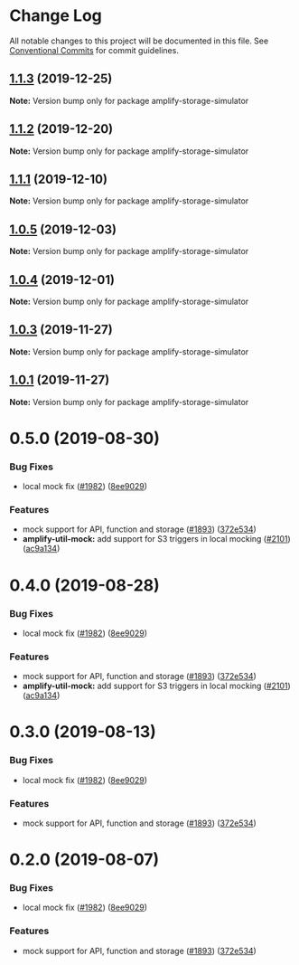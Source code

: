 # Change Log

All notable changes to this project will be documented in this file.
See [Conventional Commits](https://conventionalcommits.org) for commit guidelines.

## [1.1.3](https://github.com/aws-amplify/amplify-cli/compare/amplify-storage-simulator@0.23.0...amplify-storage-simulator@1.1.3) (2019-12-25)

**Note:** Version bump only for package amplify-storage-simulator





## [1.1.2](https://github.com/aws-amplify/amplify-cli/compare/amplify-storage-simulator@0.23.0...amplify-storage-simulator@1.1.2) (2019-12-20)

**Note:** Version bump only for package amplify-storage-simulator





## [1.1.1](https://github.com/aws-amplify/amplify-cli/compare/amplify-storage-simulator@0.23.0...amplify-storage-simulator@1.1.1) (2019-12-10)

**Note:** Version bump only for package amplify-storage-simulator





## [1.0.5](https://github.com/aws-amplify/amplify-cli/compare/amplify-storage-simulator@0.23.0...amplify-storage-simulator@1.0.5) (2019-12-03)

**Note:** Version bump only for package amplify-storage-simulator





## [1.0.4](https://github.com/aws-amplify/amplify-cli/compare/amplify-storage-simulator@0.23.0...amplify-storage-simulator@1.0.4) (2019-12-01)

**Note:** Version bump only for package amplify-storage-simulator





## [1.0.3](https://github.com/aws-amplify/amplify-cli/compare/amplify-storage-simulator@0.23.0...amplify-storage-simulator@1.0.3) (2019-11-27)

**Note:** Version bump only for package amplify-storage-simulator





## [1.0.1](https://github.com/aws-amplify/amplify-cli/compare/amplify-storage-simulator@0.23.0...amplify-storage-simulator@1.0.1) (2019-11-27)

**Note:** Version bump only for package amplify-storage-simulator





# 0.5.0 (2019-08-30)


### Bug Fixes

* local mock fix ([#1982](https://github.com/aws-amplify/amplify-cli/issues/1982)) ([8ee9029](https://github.com/aws-amplify/amplify-cli/commit/8ee9029))


### Features

* mock support for API, function and storage ([#1893](https://github.com/aws-amplify/amplify-cli/issues/1893)) ([372e534](https://github.com/aws-amplify/amplify-cli/commit/372e534))
* **amplify-util-mock:** add support for S3 triggers in local mocking ([#2101](https://github.com/aws-amplify/amplify-cli/issues/2101)) ([ac9a134](https://github.com/aws-amplify/amplify-cli/commit/ac9a134))





# 0.4.0 (2019-08-28)


### Bug Fixes

* local mock fix ([#1982](https://github.com/aws-amplify/amplify-cli/issues/1982)) ([8ee9029](https://github.com/aws-amplify/amplify-cli/commit/8ee9029))


### Features

* mock support for API, function and storage ([#1893](https://github.com/aws-amplify/amplify-cli/issues/1893)) ([372e534](https://github.com/aws-amplify/amplify-cli/commit/372e534))
* **amplify-util-mock:** add support for S3 triggers in local mocking ([#2101](https://github.com/aws-amplify/amplify-cli/issues/2101)) ([ac9a134](https://github.com/aws-amplify/amplify-cli/commit/ac9a134))





# 0.3.0 (2019-08-13)


### Bug Fixes

* local mock fix ([#1982](https://github.com/aws-amplify/amplify-cli/issues/1982)) ([8ee9029](https://github.com/aws-amplify/amplify-cli/commit/8ee9029))


### Features

* mock support for API, function and storage ([#1893](https://github.com/aws-amplify/amplify-cli/issues/1893)) ([372e534](https://github.com/aws-amplify/amplify-cli/commit/372e534))





# 0.2.0 (2019-08-07)


### Bug Fixes

* local mock fix ([#1982](https://github.com/aws-amplify/amplify-cli/issues/1982)) ([8ee9029](https://github.com/aws-amplify/amplify-cli/commit/8ee9029))


### Features

* mock support for API, function and storage ([#1893](https://github.com/aws-amplify/amplify-cli/issues/1893)) ([372e534](https://github.com/aws-amplify/amplify-cli/commit/372e534))
